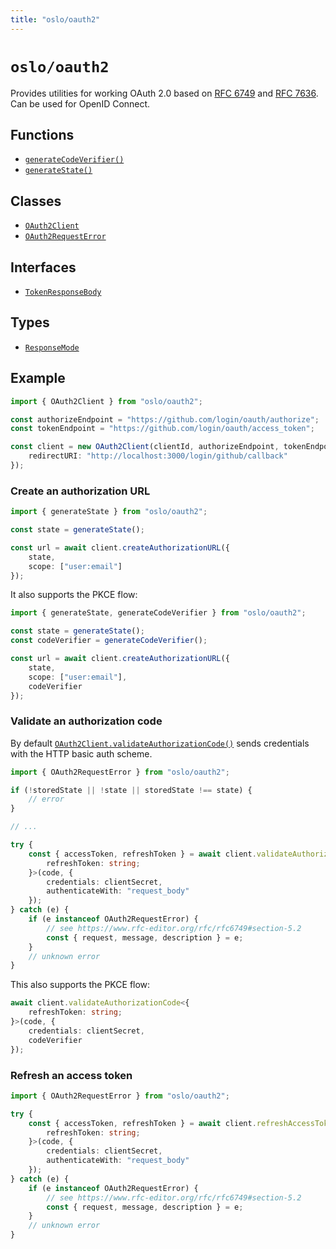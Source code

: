 ```yaml
---
title: "oslo/oauth2"
---
```


# `oslo/oauth2`

Provides utilities for working OAuth 2.0 based on [RFC 6749](https://datatracker.ietf.org/doc/html/rfc6749) and [RFC 7636](https://datatracker.ietf.org/doc/html/rfc7636). Can be used for OpenID Connect.

## Functions

- [`generateCodeVerifier()`](/reference/oauth2/generateCodeVerifier)
- [`generateState()`](/reference/oauth2/generateState)

## Classes

- [`OAuth2Client`](/reference/oauth2/OAuth2Client)
- [`OAuth2RequestError`](/reference/oauth2/OAuth2RequestError)

## Interfaces

- [`TokenResponseBody`](/reference/oauth2/TokenResponseBody)

## Types

- [`ResponseMode`](/reference/oauth2/ResponseMode)

## Example

```ts
import { OAuth2Client } from "oslo/oauth2";

const authorizeEndpoint = "https://github.com/login/oauth/authorize";
const tokenEndpoint = "https://github.com/login/oauth/access_token";

const client = new OAuth2Client(clientId, authorizeEndpoint, tokenEndpoint, {
	redirectURI: "http://localhost:3000/login/github/callback"
});
```

### Create an authorization URL

```ts
import { generateState } from "oslo/oauth2";

const state = generateState();

const url = await client.createAuthorizationURL({
	state,
	scope: ["user:email"]
});
```

It also supports the PKCE flow:

```ts
import { generateState, generateCodeVerifier } from "oslo/oauth2";

const state = generateState();
const codeVerifier = generateCodeVerifier();

const url = await client.createAuthorizationURL({
	state,
	scope: ["user:email"],
	codeVerifier
});
```

### Validate an authorization code

By default [`OAuth2Client.validateAuthorizationCode()`](/reference/oauth2/OAuth2Client/validateAuthorizationCode) sends credentials with the HTTP basic auth scheme.

```ts
import { OAuth2RequestError } from "oslo/oauth2";

if (!storedState || !state || storedState !== state) {
	// error
}

// ...

try {
	const { accessToken, refreshToken } = await client.validateAuthorizationCode<{
		refreshToken: string;
	}>(code, {
		credentials: clientSecret,
		authenticateWith: "request_body"
	});
} catch (e) {
	if (e instanceof OAuth2RequestError) {
		// see https://www.rfc-editor.org/rfc/rfc6749#section-5.2
		const { request, message, description } = e;
	}
	// unknown error
}
```

This also supports the PKCE flow:

```ts
await client.validateAuthorizationCode<{
	refreshToken: string;
}>(code, {
	credentials: clientSecret,
	codeVerifier
});
```

### Refresh an access token

```ts
import { OAuth2RequestError } from "oslo/oauth2";

try {
	const { accessToken, refreshToken } = await client.refreshAccessToken<{
		refreshToken: string;
	}>(code, {
		credentials: clientSecret,
		authenticateWith: "request_body"
	});
} catch (e) {
	if (e instanceof OAuth2RequestError) {
		// see https://www.rfc-editor.org/rfc/rfc6749#section-5.2
		const { request, message, description } = e;
	}
	// unknown error
}
```

